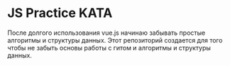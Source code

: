 # JS Practice KATA

После долгого использования vue.js начинаю забывать простые алгоритмы и структуры данных.
Этот репозиторий создается для того чтобы не забыть основы работы с гитом и алгоритмы и структуры данных.